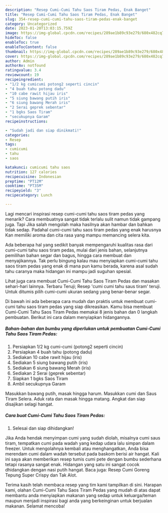 ```yaml
---
description: "Resep Cumi-Cumi Tahu Saos Tiram Pedas, Enak Banget"
title: "Resep Cumi-Cumi Tahu Saos Tiram Pedas, Enak Banget"
slug: 354-resep-cumi-cumi-tahu-saos-tiram-pedas-enak-banget
category: Uncategorized
date: 2023-01-20T13:03:15.759Z
image: https://img-global.cpcdn.com/recipes/289ae1b89c93e279/680x482cq70/cumi-cumi-tahu-saos-tiram-pedas-foto-resep-utama.jpg
hideToc: false
enableToc: true
enableTocContent: false
thumbnail: https://img-global.cpcdn.com/recipes/289ae1b89c93e279/680x482cq70/cumi-cumi-tahu-saos-tiram-pedas-foto-resep-utama.jpg
cover: https://img-global.cpcdn.com/recipes/289ae1b89c93e279/680x482cq70/cumi-cumi-tahu-saos-tiram-pedas-foto-resep-utama.jpg
author: Admin
authorAv: notfound
ratingvalue: 3.4
reviewcount: 19
recipeingredient:
- "1/2 kg cumicumi potong2 seperti cincin"
- "4 buah tahu potong dadu"
- "10 cabe rawit hijau iris"
- "5 siung bawang putih iris"
- "6 siung bawang Merah iris"
- "2 Serai geprek sebentar"
- "1 bgks Saos Tiram"
- "secukupnya Garam"
recipeinstructions:

- "Sudah jadi dan siap dinikmati!"
categories:
- Resep
tags:
- cumicumi
- tahu
- saos

katakunci: cumicumi tahu saos 
nutrition: 127 calories
recipecuisine: Indonesian
preptime: "PT12M"
cooktime: "PT35M"
recipeyield: "3"
recipecategory: Lunch

---
```



Lagi mencari inspirasi resep cumi-cumi tahu saos tiram pedas yang menarik? Cara membuatnya sangat tidak terlalu sulit namun tidak gampang juga. Tapi Jika salah mengolah maka hasilnya akan hambar dan bahkan tidak sedap. Padahal cumi-cumi tahu saos tiram pedas yang enak harusnya Kan memiliki aroma dan cita rasa yang mampu memancing selera kita.


Ada beberapa hal yang sedikit banyak mempengaruhi kualitas rasa dari cumi-cumi tahu saos tiram pedas, mulai dari jenis bahan, selanjutnya pemilihan bahan segar dan bagus, hingga cara membuat dan menyajikannya. Tak perlu bingung kalau mau menyiapkan cumi-cumi tahu saos tiram pedas yang enak di mana pun kamu berada, karena asal sudah tahu caranya maka hidangan ini mampu jadi suguhan spesial.

Lihat juga cara membuat Cumi-Cumi Tahu Saos Tiram Pedas dan masakan sehari-hari lainnya. Terbaru Teruji; Resep &#39;cumi cumi tahu saus tiram&#39; teruji. Untuk ditumis pilih cumi-cumi ukuran sedang yang benar-benar segar.


Di bawah ini ada beberapa cara mudah dan praktis untuk membuat cumi-cumi tahu saos tiram pedas yang siap dikreasikan. Kamu bisa membuat Cumi-Cumi Tahu Saos Tiram Pedas memakai 8 jenis bahan dan 0 langkah pembuatan. Berikut ini cara dalam menyiapkan hidangannya.

<!--inarticleads1-->

##### Bahan-bahan dan bumbu yang diperlukan untuk pembuatan Cumi-Cumi Tahu Saos Tiram Pedas:

1. Persiapkan 1/2 kg cumi-cumi (potong2 seperti cincin)
1. Persiapkan 4 buah tahu (potong dadu)
1. Sediakan 10 cabe rawit hijau (iris)
1. Sediakan 5 siung bawang putih (iris)
1. Sediakan 6 siung bawang Merah (iris)
1. Sediakan 2 Serai (geprek sebentar)
1. Siapkan 1 bgks Saos Tiram
1. Ambil secukupnya Garam


Masukkan bawang putih, masak hingga harum. Masukkan cumi dan Saus Tiram Selera. Aduk rata dan masak hingga matang. Angkat dan siap disajikan selagi hangat. 

<!--inarticleads2-->

##### Cara buat Cumi-Cumi Tahu Saos Tiram Pedas:


1. Selesai dan siap dihidangkan!

Jika Anda hendak menyimpan cumi yang sudah diolah, misalnya cumi saus tiram, tempatkan cumi pada wadah yang kedap udara lalu simpan dalam freezer. Untuk mengolahnya kembali atau menghangatkan, Anda bisa merendam cumi dalam wadah tersebut pada baskom berisi air hangat. Kali ini saya akan memberikan resep tumis cumi pete dengan bumbu sederhana tetapi rasanya sangat enak. Hidangan yang satu ini sangat cocok dhidangkan dengan nasi putih hangat. Baca juga: Resep Cumi Goreng Tepung Super Crispy dan Tak Alot. 

Terima kasih telah membaca resep yang tim kami tampilkan di sini. Harapan kami, olahan Cumi-Cumi Tahu Saos Tiram Pedas yang mudah di atas dapat membantu anda menyiapkan makanan yang sedap untuk keluarga/teman maupun menjadi inspirasi bagi anda yang berkeinginan untuk berjualan makanan. Selamat mencoba!
